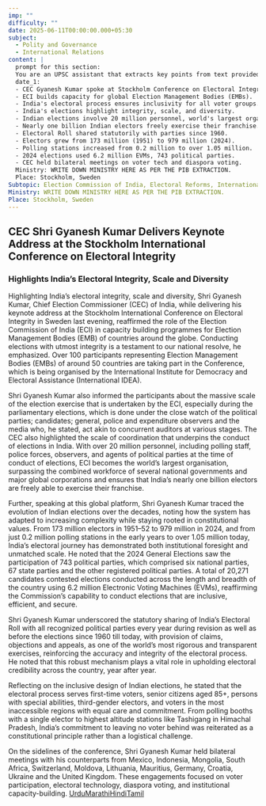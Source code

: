 ```yaml
---
imp: ""
difficulty: ""
date: 2025-06-11T00:00:00.000+05:30
subject:
  - Polity and Governance
  - International Relations
content: |
  prompt for this section:
  You are an UPSC assistant that extracts key points from text provided by the user. Output ONLY the key points without additional comments. ENSURE 100% FACTUAL CORRECTNESS. take out the 5 most important from exam perspective. keypoints in a way that it covers the complete content in bullet points, each bullet point not more than 12 words.
  date_1:
  - CEC Gyanesh Kumar spoke at Stockholm Conference on Electoral Integrity.
  - ECI builds capacity for global Election Management Bodies (EMBs).
  - India's electoral process ensures inclusivity for all voter groups.
  - India's elections highlight integrity, scale, and diversity.
  - Indian elections involve 20 million personnel, world's largest organization.
  - Nearly one billion Indian electors freely exercise their franchise.
  - Electoral Roll shared statutorily with parties since 1960.
  - Electors grew from 173 million (1951) to 979 million (2024).
  - Polling stations increased from 0.2 million to over 1.05 million.
  - 2024 elections used 6.2 million EVMs, 743 political parties.
  - CEC held bilateral meetings on voter tech and diaspora voting.
  Ministry: WRITE DOWN MINISTRY HERE AS PER THE PIB EXTRACTION.
  Place: Stockholm, Sweden
Subtopic: Election Commission of India, Electoral Reforms, International Organizations, Electoral Process
Ministry: WRITE DOWN MINISTRY HERE AS PER THE PIB EXTRACTION.
Place: Stockholm, Sweden
---
```


## CEC Shri Gyanesh Kumar Delivers Keynote Address at the Stockholm International Conference on Electoral Integrity

### Highlights India’s Electoral Integrity, Scale and Diversity

Highlighting India’s electoral integrity, scale and diversity, Shri Gyanesh Kumar, Chief Election Commissioner (CEC) of India, while delivering his keynote address at the Stockholm International Conference on Electoral Integrity in Sweden last evening, reaffirmed the role of the Election Commission of India (ECI) in capacity building programmes for Election Management Bodies (EMB) of countries around the globe. Conducting elections with utmost integrity is a testament to our national resolve, he emphasized. Over 100 participants representing Election Management Bodies (EMBs) of around 50 countries are taking part in the Conference, which is being organised by the International Institute for Democracy and Electoral Assistance (International IDEA).

Shri Gyanesh Kumar also informed the participants about the massive scale of the election exercise that is undertaken by the ECI, especially during the parliamentary elections, which is done under the close watch of the political parties; candidates; general, police and expenditure observers and the media who, he stated, act akin to concurrent auditors at various stages. The CEC also highlighted the scale of coordination that underpins the conduct of elections in India. With over 20 million personnel, including polling staff, police forces, observers, and agents of political parties at the time of conduct of elections, ECI becomes the world’s largest organisation, surpassing the combined workforce of several national governments and major global corporations and ensures that India’s nearly one billion electors are freely able to exercise their franchise.

Further, speaking at this global platform, Shri Gyanesh Kumar traced the evolution of Indian elections over the decades, noting how the system has adapted to increasing complexity while staying rooted in constitutional values. From 173 million electors in 1951–52 to 979 million in 2024, and from just 0.2 million polling stations in the early years to over 1.05 million today, India’s electoral journey has demonstrated both institutional foresight and unmatched scale. He noted that the 2024 General Elections saw the participation of 743 political parties, which comprised six national parties, 67 state parties and the other registered political parties. A total of 20,271 candidates contested elections conducted across the length and breadth of the country using 6.2 million Electronic Voting Machines (EVMs), reaffirming the Commission’s capability to conduct elections that are inclusive, efficient, and secure.

Shri Gyanesh Kumar underscored the statutory sharing of India’s Electoral Roll with all recognized political parties every year during revision as well as before the elections since 1960 till today, with provision of claims, objections and appeals, as one of the world’s most rigorous and transparent exercises, reinforcing the accuracy and integrity of the electoral process. He noted that this robust mechanism plays a vital role in upholding electoral credibility across the country, year after year.

Reflecting on the inclusive design of Indian elections, he stated that the electoral process serves first-time voters, senior citizens aged 85+, persons with special abilities, third-gender electors, and voters in the most inaccessible regions with equal care and commitment. From polling booths with a single elector to highest altitude stations like Tashigang in Himachal Pradesh, India’s commitment to leaving no voter behind was reiterated as a constitutional principle rather than a logistical challenge.

On the sidelines of the conference, Shri Gyanesh Kumar held bilateral meetings with his counterparts from Mexico, Indonesia, Mongolia, South Africa, Switzerland, Moldova, Lithuania, Mauritius, Germany, Croatia, Ukraine and the United Kingdom. These engagements focused on voter participation, electoral technology, diaspora voting, and institutional capacity-building.
[Urdu](https://pib.gov.in/PressReleasePage.aspx?PRID=2135656)[Marathi](https://pib.gov.in/PressReleasePage.aspx?PRID=2135701)[Hindi](https://pib.gov.in/PressReleasePage.aspx?PRID=2135684)[Tamil](https://pib.gov.in/PressReleasePage.aspx?PRID=2135699)
